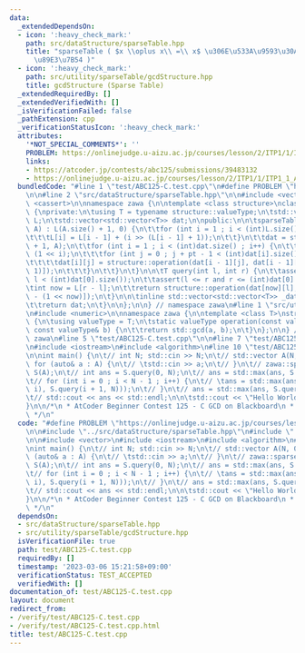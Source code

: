 ```yaml
---
data:
  _extendedDependsOn:
  - icon: ':heavy_check_mark:'
    path: src/dataStructure/sparseTable.hpp
    title: "sparseTable ( $x \\oplus x\\ =\\ x$ \u306E\u533A\u9593\u30AF\u30A8\u30EA\
      \u89E3\u7B54 )"
  - icon: ':heavy_check_mark:'
    path: src/utility/sparseTable/gcdStructure.hpp
    title: gcdStructure (Sparse Table)
  _extendedRequiredBy: []
  _extendedVerifiedWith: []
  _isVerificationFailed: false
  _pathExtension: cpp
  _verificationStatusIcon: ':heavy_check_mark:'
  attributes:
    '*NOT_SPECIAL_COMMENTS*': ''
    PROBLEM: https://onlinejudge.u-aizu.ac.jp/courses/lesson/2/ITP1/1/ITP1_1_A
    links:
    - https://atcoder.jp/contests/abc125/submissions/39483132
    - https://onlinejudge.u-aizu.ac.jp/courses/lesson/2/ITP1/1/ITP1_1_A
  bundledCode: "#line 1 \"test/ABC125-C.test.cpp\"\n#define PROBLEM \"https://onlinejudge.u-aizu.ac.jp/courses/lesson/2/ITP1/1/ITP1_1_A\"\
    \n\n#line 2 \"src/dataStructure/sparseTable.hpp\"\n\n#include <vector>\n#include\
    \ <cassert>\n\nnamespace zawa {\n\ntemplate <class structure>\nclass sparseTable\
    \ {\nprivate:\n\tusing T = typename structure::valueType;\n\tstd::vector<int>\
    \ L;\n\tstd::vector<std::vector<T>> dat;\n\npublic:\n\n\tsparseTable(const std::vector<T>&\
    \ A) : L(A.size() + 1, 0) {\n\t\tfor (int i = 1 ; i < (int)L.size() ; i++) {\n\
    \t\t\tL[i] = L[i - 1] + (i >> (L[i - 1] + 1));\n\t\t}\n\t\tdat = std::vector(L.back()\
    \ + 1, A);\n\t\tfor (int i = 1 ; i < (int)dat.size() ; i++) {\n\t\t\tint pt =\
    \ (1 << i);\n\t\t\tfor (int j = 0 ; j + pt - 1 < (int)dat[i].size() ; j++) {\n\
    \t\t\t\tdat[i][j] = structure::operation(dat[i - 1][j], dat[i - 1][j + (pt >>\
    \ 1)]);\n\t\t\t}\n\t\t}\n\t}\n\n\tT query(int l, int r) {\n\t\tassert(0 <= l and\
    \ l < (int)dat[0].size());\n\t\tassert(l <= r and r <= (int)dat[0].size());\n\t\
    \tint now = L[r - l];\n\t\treturn structure::operation(dat[now][l], dat[now][r\
    \ - (1 << now)]);\n\t}\n\n\tinline std::vector<std::vector<T>> _dat() const {\n\
    \t\treturn dat;\n\t}\n\n};\n\n} // namespace zawa\n#line 1 \"src/utility/sparseTable/gcdStructure.hpp\"\
    \n#include <numeric>\n\nnamespace zawa {\n\ntemplate <class T>\nstruct gcdStructure\
    \ {\n\tusing valueType = T;\n\tstatic valueType operation(const valueType& a,\
    \ const valueType& b) {\n\t\treturn std::gcd(a, b);\n\t}\n};\n\n} // namespace\
    \ zawa\n#line 5 \"test/ABC125-C.test.cpp\"\n\n#line 7 \"test/ABC125-C.test.cpp\"\
    \n#include <iostream>\n#include <algorithm>\n#line 10 \"test/ABC125-C.test.cpp\"\
    \n\nint main() {\n\t// int N; std::cin >> N;\n\t// std::vector A(N, 0);\n\t//\
    \ for (auto& a : A) {\n\t// \tstd::cin >> a;\n\t// }\n\t// zawa::sparseTable<zawa::gcdStructure<int>>\
    \ S(A);\n\t// int ans = S.query(0, N);\n\t// ans = std::max(ans, S.query(1, N));\n\
    \t// for (int i = 0 ; i < N - 1 ; i++) {\n\t// \tans = std::max(ans, std::gcd(S.query(0,\
    \ i), S.query(i + 1, N)));\n\t// }\n\t// ans = std::max(ans, S.query(0, N - 1));\n\
    \t// std::cout << ans << std::endl;\n\n\tstd::cout << \"Hello World\" << std::endl;\n\
    }\n\n/*\n * AtCoder Beginner Contest 125 - C GCD on Blackboard\n * https://atcoder.jp/contests/abc125/submissions/39483132\n\
    \ */\n"
  code: "#define PROBLEM \"https://onlinejudge.u-aizu.ac.jp/courses/lesson/2/ITP1/1/ITP1_1_A\"\
    \n\n#include \"../src/dataStructure/sparseTable.hpp\"\n#include \"../src/utility/sparseTable/gcdStructure.hpp\"\
    \n\n#include <vector>\n#include <iostream>\n#include <algorithm>\n#include <numeric>\n\
    \nint main() {\n\t// int N; std::cin >> N;\n\t// std::vector A(N, 0);\n\t// for\
    \ (auto& a : A) {\n\t// \tstd::cin >> a;\n\t// }\n\t// zawa::sparseTable<zawa::gcdStructure<int>>\
    \ S(A);\n\t// int ans = S.query(0, N);\n\t// ans = std::max(ans, S.query(1, N));\n\
    \t// for (int i = 0 ; i < N - 1 ; i++) {\n\t// \tans = std::max(ans, std::gcd(S.query(0,\
    \ i), S.query(i + 1, N)));\n\t// }\n\t// ans = std::max(ans, S.query(0, N - 1));\n\
    \t// std::cout << ans << std::endl;\n\n\tstd::cout << \"Hello World\" << std::endl;\n\
    }\n\n/*\n * AtCoder Beginner Contest 125 - C GCD on Blackboard\n * https://atcoder.jp/contests/abc125/submissions/39483132\n\
    \ */\n"
  dependsOn:
  - src/dataStructure/sparseTable.hpp
  - src/utility/sparseTable/gcdStructure.hpp
  isVerificationFile: true
  path: test/ABC125-C.test.cpp
  requiredBy: []
  timestamp: '2023-03-06 15:21:58+09:00'
  verificationStatus: TEST_ACCEPTED
  verifiedWith: []
documentation_of: test/ABC125-C.test.cpp
layout: document
redirect_from:
- /verify/test/ABC125-C.test.cpp
- /verify/test/ABC125-C.test.cpp.html
title: test/ABC125-C.test.cpp
---
```

